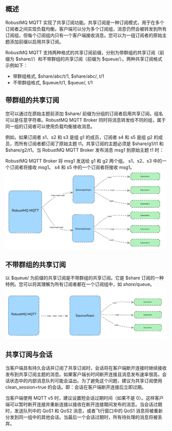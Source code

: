 ## 概述
RobustMQ MQTT 实现了共享订阅功能。共享订阅是一种订阅模式，用于在多个订阅者之间实现负载均衡。客户端可以分为多个订阅组，消息仍然会被转发到所有订阅组，但每个订阅组内只有一个客户端接收消息。您可以为一组订阅者的原始主题添加前缀以启用共享订阅。

RobustMQ MQTT 支持两种格式的共享订阅前缀，分别为带群组的共享订阅（前缀为 $share/<group-name>/）和不带群组的共享订阅（前缀为 $queue/）。两种共享订阅格式示例如下：
- 带群组格式, $share/abc/t/1, $share/abc/, t/1
- 不带群组格式, $queue/t/1, $queue/, t/1

## 带群组的共享订阅
您可以通过在原始主题前添加 $share/<group-name> 前缀为分组的订阅者启用共享订阅。组名可以是任意字符串。RobustMQ MQTT Broker 同时将消息转发给不同的组，属于同一组的订阅者可以使用负载均衡接收消息。

例如，如果订阅者 s1、s2 和 s3 是组 g1 的成员，订阅者 s4 和 s5 是组 g2 的成员，而所有订阅者都订阅了原始主题 t1。共享订阅的主题必须是 $share/g1/t1 和 $share/g2/t1。当 RobustMQ MQTT Broker 发布消息 msg1 到原始主题 t1 时：

RobustMQ MQTT Broker 将 msg1 发送给 g1 和 g2 两个组。
s1、s2、s3 中的一个订阅者将接收 msg1。
s4 和 s5 中的一个订阅者将接收 msg1。
![image](../../images/share-sub-1.png)

## 不带群组的共享订阅
以 $queue/ 为前缀的共享订阅是不带群组的共享订阅。它是 $share 订阅的一种特例。您可以将其理解为所有订阅者都在一个订阅组中，如 $share/$queue。
![image](../../images/share-sub-2.png)

## 共享订阅与会话
当客户端具有持久会话并订阅了共享订阅时，会话将在客户端断开连接时继续接收发布到共享订阅主题的消息。如果客户端长时间断开连接且消息发布速率很高，会话状态中的内部消息队列可能会溢出。为了避免这个问题，建议为共享订阅使用 clean_session=true 的会话。即：会话在客户端断开连接后立即过期。

当客户端使用 MQTT v5 时，建议设置短会话过期时间（如果不是 0）。这样客户端可以暂时断开连接并重新连接以接收在断开连接期间发布的消息。当会话过期时，发送队列中的 QoS1 和 QoS2 消息，或者飞行窗口中的 QoS1 消息将被重新分发到同一组中的其他会话。当最后一个会话过期时，所有待处理的消息将被丢弃。
